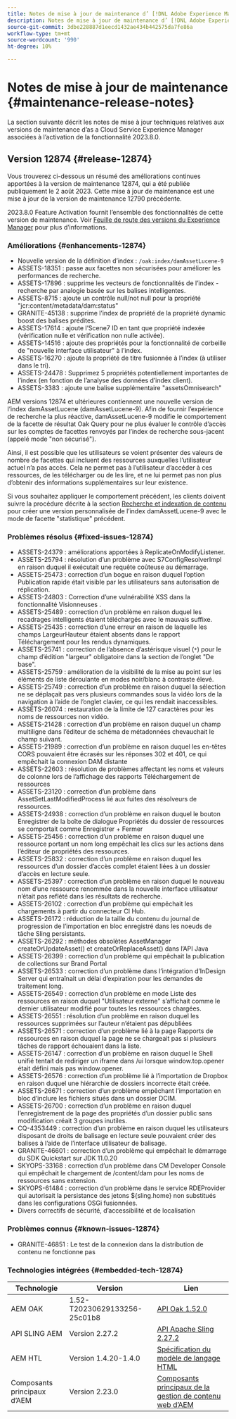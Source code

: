 ```yaml
---
title: Notes de mise à jour de maintenance d’ [!DNL Adobe Experience Manager] as a Cloud Service associées à l’activation de la fonctionnalité 2023.8.0.
description: Notes de mise à jour de maintenance d’ [!DNL Adobe Experience Manager] as a Cloud Service associées à l’activation de la fonctionnalité 2023.8.0.
source-git-commit: 3dbe228887d1eecd1432ae434b442575da7fe86a
workflow-type: tm+mt
source-wordcount: '990'
ht-degree: 10%

---
```


# Notes de mise à jour de maintenance {#maintenance-release-notes}

La section suivante décrit les notes de mise à jour techniques relatives aux versions de maintenance d’as a Cloud Service Experience Manager associées à l’activation de la fonctionnalité 2023.8.0.

## Version 12874 {#release-12874}

Vous trouverez ci-dessous un résumé des améliorations continues apportées à la version de maintenance 12874, qui a été publiée publiquement le 2 août 2023. Cette mise à jour de maintenance est une mise à jour de la version de maintenance 12790 précédente.

2023.8.0 Feature Activation fournit l’ensemble des fonctionnalités de cette version de maintenance. Voir [Feuille de route des versions du Experience Manager](https://experienceleague.adobe.com/docs/experience-manager-release-information/aem-release-updates/update-releases-roadmap.html?lang=fr) pour plus d’informations.

### Améliorations {#enhancements-12874}

- Nouvelle version de la définition d’index : `/oak:index/damAssetLucene-9`
- ASSETS-18351 : passe aux facettes non sécurisées pour améliorer les performances de recherche.
- ASSETS-17896 : supprime les vecteurs de fonctionnalités de l’index - recherche par analogie basée sur les balises intelligentes.
- ASSETS-8715 : ajoute un contrôle null/not null pour la propriété &quot;jcr:content/metadata/dam:status&quot;
- GRANITE-45138 : supprime l’index de propriété de la propriété dynamic boost des balises prédites.
- ASSETS-17614 : ajoute l’Scene7 ID en tant que propriété indexée (vérification nulle et vérification non nulle activée).
- ASSETS-14516 : ajoute des propriétés pour la fonctionnalité de corbeille de &quot;nouvelle interface utilisateur&quot; à l’index.
- ASSETS-16270 : ajoute la propriété de titre fusionnée à l’index (à utiliser dans le tri).
- ASSETS-24478 : Supprimez 5 propriétés potentiellement importantes de l’index (en fonction de l’analyse des données d’index client).
- ASSETS-3383 : ajoute une balise supplémentaire &quot;assetsOmnisearch&quot;

AEM versions 12874 et ultérieures contiennent une nouvelle version de l’index damAssetLucene (damAssetLucene-9). Afin de fournir l’expérience de recherche la plus réactive, damAssetLucene-9 modifie le comportement de la facette de résultat Oak Query pour ne plus évaluer le contrôle d’accès sur les comptes de facettes renvoyés par l’index de recherche sous-jacent (appelé mode &quot;non sécurisé&quot;).

Ainsi, il est possible que les utilisateurs se voient présenter des valeurs de nombre de facettes qui incluent des ressources auxquelles l’utilisateur actuel n’a pas accès. Cela ne permet pas à l’utilisateur d’accéder à ces ressources, de les télécharger ou de les lire, et ne lui permet pas non plus d’obtenir des informations supplémentaires sur leur existence.

Si vous souhaitez appliquer le comportement précédent, les clients doivent suivre la procédure décrite à la section [Recherche et indexation de contenu](/help/operations/indexing.md) pour créer une version personnalisée de l’index damAssetLucene-9 avec le mode de facette &quot;statistique&quot; précédent.

### Problèmes résolus {#fixed-issues-12874}

- ASSETS-24379 : améliorations apportées à ReplicateOnModifyListener.
- ASSETS-25794 : résolution d’un problème avec S7ConfigResolverImpl en raison duquel il exécutait une requête coûteuse au démarrage.
- ASSETS-25473 : correction d’un bogue en raison duquel l’option Publication rapide était visible par les utilisateurs sans autorisation de réplication.
- ASSETS-24803 : Correction d’une vulnérabilité XSS dans la fonctionnalité Visionneuses .
- ASSETS-25489 : correction d’un problème en raison duquel les recadrages intelligents étaient téléchargés avec le mauvais suffixe.
- ASSETS-25435 : correction d’une erreur en raison de laquelle les champs LargeurHauteur étaient absents dans le rapport Téléchargement pour les rendus dynamiques.
- ASSETS-25741 : correction de l’absence d’astérisque visuel (`*`) pour le champ d’édition &quot;largeur&quot; obligatoire dans la section de l’onglet &quot;De base&quot;.
- ASSETS-25759 : amélioration de la visibilité de la mise au point sur les éléments de liste déroulante en modes noir/blanc à contraste élevé.
- ASSETS-25749 : correction d’un problème en raison duquel la sélection ne se déplaçait pas vers plusieurs commandes sous la vidéo lors de la navigation à l’aide de l’onglet clavier, ce qui les rendait inaccessibles.
- ASSETS-26074 : restauration de la limite de 127 caractères pour les noms de ressources non vidéo.
- ASSETS-21428 : correction d’un problème en raison duquel un champ multiligne dans l’éditeur de schéma de métadonnées chevauchait le champ suivant.
- ASSETS-21989 : correction d’un problème en raison duquel les en-têtes CORS pouvaient être écrasés sur les réponses 302 et 401, ce qui empêchait la connexion DAM distante
- ASSETS-22603 : résolution de problèmes affectant les noms et valeurs de colonne lors de l’affichage des rapports Téléchargement de ressources
- ASSETS-23120 : correction d’un problème dans AssetSetLastModifiedProcess lié aux fuites des résolveurs de ressources.
- ASSETS-24938 : correction d’un problème en raison duquel le bouton Enregistrer de la boîte de dialogue Propriétés du dossier de ressources se comportait comme Enregistrer + Fermer
- ASSETS-25456 : correction d’un problème en raison duquel une ressource portant un nom long empêchait les clics sur les actions dans l’éditeur de propriétés des ressources.
- ASSETS-25832 : correction d’un problème en raison duquel les ressources d’un dossier d’accès complet étaient liées à un dossier d’accès en lecture seule.
- ASSETS-25397 : correction d’un problème en raison duquel le nouveau nom d’une ressource renommée dans la nouvelle interface utilisateur n’était pas reflété dans les résultats de recherche.
- ASSETS-26102 : correction d’un problème qui empêchait les chargements à partir du connecteur CI Hub.
- ASSETS-26172 : réduction de la taille du contenu du journal de progression de l’importation en bloc enregistré dans les noeuds de tâche Sling persistants.
- ASSETS-26292 : méthodes obsolètes AssetManager createOrUpdateAsset() et createOrReplaceAsset() dans l’API Java
- ASSETS-26399 : correction d’un problème qui empêchait la publication de collections sur Brand Portal
- ASSETS-26533 : correction d’un problème dans l’intégration d’InDesign Server qui entraînait un délai d’expiration pour les demandes de traitement long.
- ASSETS-26549 : correction d’un problème en mode Liste des ressources en raison duquel &quot;Utilisateur externe&quot; s’affichait comme le dernier utilisateur modifié pour toutes les ressources chargées.
- ASSETS-26551 : résolution d’un problème en raison duquel les ressources supprimées sur l’auteur n’étaient pas dépubliées
- ASSETS-26571 : correction d’un problème lié à la page Rapports de ressources en raison duquel la page ne se chargeait pas si plusieurs tâches de rapport échouaient dans la liste.
- ASSETS-26147 : correction d’un problème en raison duquel le Shell unifié tentait de rediriger un iframe dans /ui lorsque window.top.opener était défini mais pas window.opener.
- ASSETS-26576 : correction d’un problème lié à l’importation de Dropbox en raison duquel une hiérarchie de dossiers incorrecte était créée.
- ASSETS-26671 : correction d’un problème empêchant l’importation en bloc d’inclure les fichiers situés dans un dossier DCIM.
- ASSETS-26700 : correction d’un problème en raison duquel l’enregistrement de la page des propriétés d’un dossier public sans modification créait 3 groupes inutiles.
- CQ-4353449 : correction d’un problème en raison duquel les utilisateurs disposant de droits de balisage en lecture seule pouvaient créer des balises à l’aide de l’interface utilisateur de balisage.
- GRANITE-46601 : correction d’un problème qui empêchait le démarrage du SDK Quickstart sur JDK 11.0.20
- SKYOPS-33168 : correction d’un problème dans CM Developer Console qui empêchait le chargement de /content/dam pour les noms de ressources sans extension.
- SKYOPS-61484 : correction d’un problème dans le service RDEProvider qui autorisait la persistance des jetons ${sling.home} non substitués dans les configurations OSGi fusionnées.
- Divers correctifs de sécurité, d’accessibilité et de localisation

### Problèmes connus {#known-issues-12874}

- GRANITE-46851 : Le test de la connexion dans la distribution de contenu ne fonctionne pas

### Technologies intégrées {#embedded-tech-12874}

| Technologie | Version | Lien |
|---|---|---|
| AEM OAK | 1.52-T20230629133256-25c01b8 | [API Oak 1.52.0](https://www.javadoc.io/doc/org.apache.jackrabbit/oak-api/1.52.0/index.html) |
| API SLING AEM | Version 2.27.2 | [API Apache Sling 2.27.2](https://www.javadoc.io/doc/org.apache.sling/org.apache.sling.api/latest/index.html) |
| AEM HTL | Version 1.4.20-1.4.0 | [Spécification du modèle de langage HTML](https://github.com/adobe/htl-spec) |
| Composants principaux d’AEM | Version 2.23.0 | [Composants principaux de la gestion de contenu web d’AEM](https://github.com/adobe/aem-core-wcm-components) |
